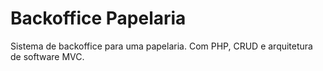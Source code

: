 # Backoffice Papelaria

Sistema de backoffice para uma papelaria. Com PHP, CRUD e arquitetura de software MVC.
